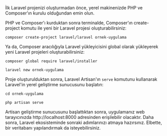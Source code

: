 İlk Laravel projenizi oluşturmadan önce, yerel makinenizde PHP ve Composer'ın kurulu olduğundan emin olun.

PHP ve Composer'ı kurduktan sonra terminalde, Composer'ın create-project komutu ile yeni bir Laravel projesi oluşturabilirsiniz:

```
composer create-project laravel/laravel ornek-uygulama
```

Ya da, Composer aracılığıyla Laravel yükleyicisini global olarak yükleyerek yeni Laravel projeleri oluşturabilirsiniz:

```
composer global require laravel/installer
 
laravel new ornek-uygulama
```

Proje oluşturulduktan sonra, Laravel Artisan'ın `serve` komutunu kullanarak Laravel'in yerel geliştirme sunucusunu başlatın:

```
cd ornek-uygulama
 
php artisan serve
```

Artisan geliştirme sunucusunu başlattıktan sonra, uygulamanız web tarayıcınızda http://localhost:8000 adresinden erişilebilir olacaktır. Daha sonra, Laravel ekosisteminde sonraki adımlarınızı atmaya hazırsınız. Elbette, bir veritabanı yapılandırmak da isteyebilirsiniz.

